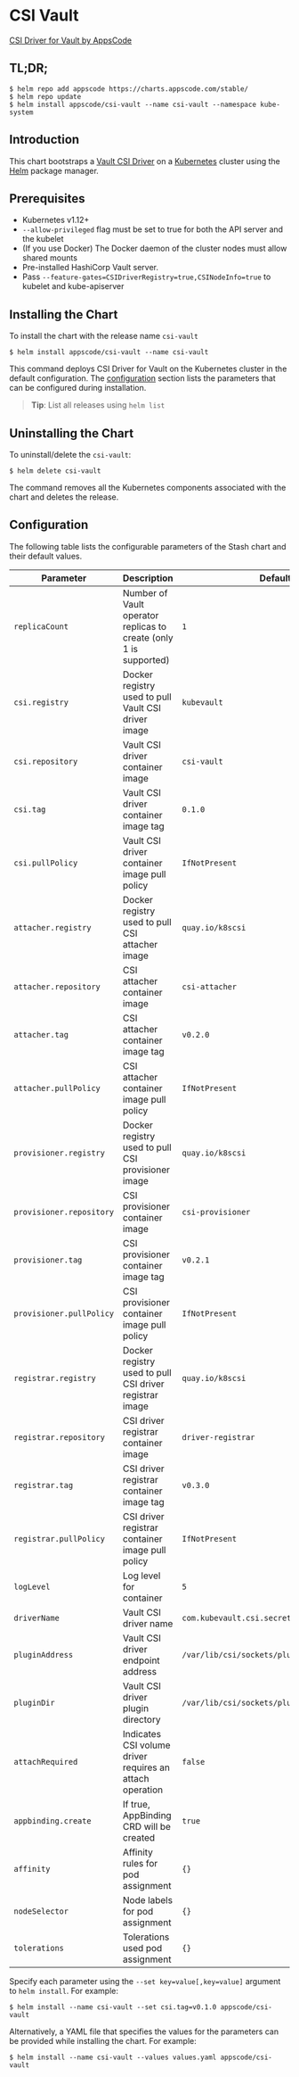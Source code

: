 
# CSI Vault

[CSI Driver for Vault by AppsCode](https://github.com/kubevault/csi-driver)

## TL;DR;

```console
$ helm repo add appscode https://charts.appscode.com/stable/
$ helm repo update
$ helm install appscode/csi-vault --name csi-vault --namespace kube-system
```

## Introduction

This chart bootstraps a [Vault CSI Driver](https://github.com/kubevault/csi-driver) on a [Kubernetes](http://kubernetes.io)  cluster using the [Helm](https://helm.sh) package manager.

## Prerequisites

- Kubernetes v1.12+
- `--allow-privileged` flag must be set to true for both the API server and the kubelet
- (If you use Docker) The Docker daemon of the cluster nodes must allow shared mounts
- Pre-installed HashiCorp Vault server.
- Pass `--feature-gates=CSIDriverRegistry=true,CSINodeInfo=true` to kubelet and kube-apiserver


## Installing the Chart

To install the chart with the release name `csi-vault`

```console
$ helm install appscode/csi-vault --name csi-vault
```

This command deploys CSI Driver for Vault on the Kubernetes cluster in the default configuration. The [configuration](#configuration) section lists the parameters that can be configured during installation.

> **Tip**: List all releases using `helm list`

## Uninstalling the Chart

To uninstall/delete the `csi-vault`:

```console
$ helm delete csi-vault
```

The command removes all the Kubernetes components associated with the chart and deletes the release.


## Configuration

The following table lists the configurable parameters of the Stash chart and their default values.


| Parameter                 | Description                                                        | Default                                    |
| --------------------------| ------------------------------------------------------------------ | -------------------------------------------|
| `replicaCount`            | Number of Vault operator replicas to create (only 1 is supported)  | `1`                                        |
| `csi.registry`            | Docker registry used to pull Vault CSI driver image                | `kubevault`                                |
| `csi.repository`          | Vault CSI driver container image                                   | `csi-vault`                                |
| `csi.tag`                 | Vault CSI driver container image tag                               | `0.1.0`                                    |
| `csi.pullPolicy`          | Vault CSI driver container image pull policy                       | `IfNotPresent`                             |
| `attacher.registry`       | Docker registry used to pull CSI attacher image                    | `quay.io/k8scsi`                           |
| `attacher.repository`     | CSI attacher container image                                       | `csi-attacher`                             |
| `attacher.tag`            | CSI attacher container image tag                                   | `v0.2.0`                                   |
| `attacher.pullPolicy`     | CSI attacher container image pull policy                           | `IfNotPresent`                             |
| `provisioner.registry`    | Docker registry used to pull CSI provisioner image                 | `quay.io/k8scsi`                           |
| `provisioner.repository`  | CSI provisioner container image                                    | `csi-provisioner`                          |
| `provisioner.tag`         | CSI provisioner container image tag                                | `v0.2.1`                                   |
| `provisioner.pullPolicy`  | CSI provisioner container image pull policy                        | `IfNotPresent`                             |
| `registrar.registry`      | Docker registry used to pull CSI driver registrar image            | `quay.io/k8scsi`                           |
| `registrar.repository`    | CSI driver registrar container image                               | `driver-registrar`                         |
| `registrar.tag`           | CSI driver registrar container image tag                           | `v0.3.0`                                   |
| `registrar.pullPolicy`    | CSI driver registrar container image pull policy                   | `IfNotPresent`                             |
| `logLevel`                | Log level for container                                            | `5`                                        |
| `driverName`              | Vault CSI driver name                                              | `com.kubevault.csi.secrets`                   |
| `pluginAddress`           | Vault CSI driver endpoint address                                  | `/var/lib/csi/sockets/pluginproxy/csi.sock`|
| `pluginDir`               | Vault CSI driver plugin directory                                  | `/var/lib/csi/sockets/pluginproxy/`        |
| `attachRequired`          | Indicates CSI volume driver requires an attach operation           | `false`                                    |
| `appbinding.create`       | If true, AppBinding CRD will be created                            | `true`                                     |
| `affinity`                | Affinity rules for pod assignment                                  | `{}`                                       |
| `nodeSelector`            | Node labels for pod assignment                                     | `{}`                                       |
| `tolerations`             | Tolerations used pod assignment                                    | `{}`                                       |

Specify each parameter using the `--set key=value[,key=value]` argument to `helm install`. For example:

```console
$ helm install --name csi-vault --set csi.tag=v0.1.0 appscode/csi-vault

```

Alternatively, a YAML file that specifies the values for the parameters can be provided while installing the chart. For example:

```console
$ helm install --name csi-vault --values values.yaml appscode/csi-vault
```
